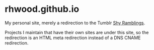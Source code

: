 rhwood.github.io
================

My personal site, merely a redirection to the Tumblr [Shy Ramblings](http://randallwood.com).

Projects I maintain that have their own sites are under this site, so the redirection is an HTML meta redirection instead of a DNS CNAME redirection.
